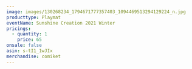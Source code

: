 ```yaml
---
image: images/130268234_1794671777357403_1094469513294129224_n.jpg
producttype: Playmat
eventName: Sunshine Creation 2021 Winter
pricings:
  - quantity: 1
    price: 65
onsale: false
asin: s-tI1_1wJIx
merchandise: comiket
---
```


